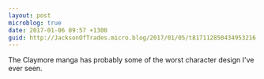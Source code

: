 ```yaml
---
layout: post
microblog: true
date: 2017-01-06 09:57 +1300
guid: http://JacksonOfTrades.micro.blog/2017/01/05/t817112850434953216.html
---
```

The Claymore manga has probably some of the worst character design I've ever seen.
